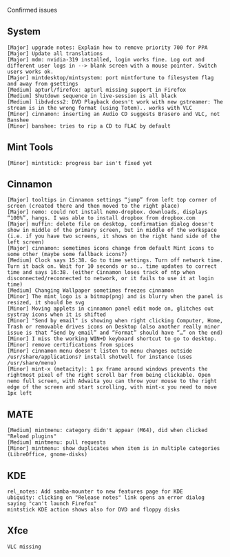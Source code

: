 Confirmed issues

System
------		
	[Major] upgrade notes: Explain how to remove priority 700 for PPA
	[Major] Update all translations
	[Major] mdm: nvidia-319 installed, login works fine. Log out and different user logs in --> blank screen with a mouse pointer. Switch users works ok.
	[Major] mintdesktop/mintsystem: port mintfortune to filesystem flag and away from gsettings
	[Medium] apturl/firefox: apturl missing support in Firefox
	[Medium] Shutdown sequence in live-session is all black	
	[Medium] libdvdcss2: DVD Playback doesn't work with new gstreamer: The stream is in the wrong format (using Totem).. works with VLC	
	[Minor] cinnamon: inserting an Audio CD suggests Brasero and VLC, not Banshee		
	[Minor] banshee: tries to rip a CD to FLAC by default       

Mint Tools
----------		
	[Minor] mintstick: progress bar isn't fixed yet			

Cinnamon
--------	
	[Major] tooltips in Cinnamon settings “jump” from left top corner of screen (created there and then moved to the right place)
	[Major] nemo: could not install nemo-dropbox. downloads, displays “100%”, hangs. I was able to install dropbox from dropbox.com	
	[Major] muffin: delete file on desktop, confirmation dialog doesn't show in middle of the primary screen, but in middle of the workspace (i.e. if you have two screens, it shows on the right hand side of the left screen)
	[Major] cinnamon: sometimes icons change from default Mint icons to some other (maybe some fallback icons?)	
	[Medium] Clock says 15:38. Go to time settings. Turn off network time. Turn it back on. Wait for 10 seconds or so.. time updates to correct time and says 16:38. (either Cinnamon loses track of ntp when disconnected/reconnected to network, or it fails to use it at login time)		
    [Medium] Changing Wallpaper sometimes freezes cinnamon
    [Minor] The mint logo is a bitmap(png) and is blurry when the panel is resized, it should be svg
	[Minor] Moving applets in cinnamon panel edit mode on, glitches out systray icons when it is shifted	
	[Minor] "Send by email" is showing when right clicking Computer, Home, Trash or removable drives icons on Desktop (also another really minor issue is that “Send by email” and “Format” should have “…” on the end)
	[Minor] I miss the working WIN+D keyboard shortcut to go to desktop.
	[Minor] remove certifications from spices
	[Minor] cinnamon menu doesn't listen to menu changes outside /usr/share/applications? install shotwell for instance (uses /usr/share/menu)	
	[Minor] mint-x (metacity): 1 px frame around windows prevents the rightmost pixel of the right scroll bar from being clickable. Open nemo full screen, with Adwaita you can throw your mouse to the right edge of the screen and start scrolling, with mint-x you need to move 1px left

MATE
----			
	[Medium] mintmenu: category didn't appear (M64), did when clicked "Reload plugins"	
	[Medium] mintmenu: pull requests
	[Minor] mintmenu: show duplicates when item is in multiple categories (LibreOffice, gnome-disks)	

KDE
---
	rel_notes: Add samba-mounter to new features page for KDE
	ubiquity: clicking on "Release notes" link opens an error dialog saying "can't launch Firefox"
	mintstick KDE action shows also for DVD and floppy disks

Xfce
----
	VLC missing             
